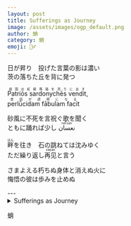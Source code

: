 ```yaml
---
layout: post
title: Sufferings as Journey
image: /assets/images/ogp_default.png
author: 蛸
category: 蛸
emoji: 🧝‍♂️
---
```

<p>
日が昇り　投げた言葉の影は濃い<br/>
茨の落ちた丘を背に発つ
</p>

<p>
<ruby>Patriōs sardonychēs vendit<rp>（</rp><rt>祖国の紅縞瑪瑙を売りに出す</rt><rp>）</rp></ruby>,<br/>
<ruby>perlūcidam fābulam facit<rp>（</rp><rt>昔話が透明になる</rt><rp>）</rp></ruby>
</p>

<p>
砂風に不死を言祝ぐ歌を聞く<br/>
ともに踊れば少し <ruby>نعسان<rp>（</rp><rt>naʕsān</rt><rp>）</rp></ruby>
</p>
<p>
<ruby>畔<rp>（</rp><rt>はん</rt><rp>）</rp></ruby>を往き　石の跳ねては沈みゆく<br/>
ただ繰り返し<ruby>再见<rp>（</rp><rt>zàijiàn</rt><rp>）</rp></ruby>と言う
</p>
<p>
さまよえる朽ちぬ身体と消えぬ火に<br/>
悔悟の彼は歩みを止めぬ
</p>
---

<details><summary>Sufferings as Journey</summary>
日が昇り　投げた言葉の影は濃い<br/>茨の落ちた丘を背に発つ<br/>
<ruby>Patriōs sardonychēs vendit<rp>（</rp><rt>祖国の紅縞瑪瑙を売りに出す</rt><rp>）</rp></ruby>,<br/>
<ruby>perlūcidam fābulam facit<rp>（</rp><rt>昔話が透明になる</rt><rp>）</rp></ruby><br/>
砂風に不死を言祝ぐ歌を聞く<br/>
ともに踊れば少し <ruby>نعسان<rp>（</rp><rt>naʕsān</rt><rp>）</rp></ruby><br/>
<ruby>畔<rp>（</rp><rt>はん</rt><rp>）</rp></ruby>を往き　石の跳ねては沈みゆく<br/>
ただ繰り返し<ruby>再见<rp>（</rp><rt>zàijiàn</rt><rp>）</rp></ruby>と言う<br/>
さまよえる朽ちぬ身体と消えぬ火に<br/>
悔悟の彼は歩みを止めぬ<br/>
</details>

蛸
